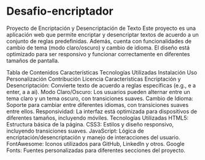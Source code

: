 # Desafio-encriptador
Proyecto de Encriptación y Desencriptación de Texto
Este proyecto es una aplicación web que permite encriptar y desencriptar textos de acuerdo a un conjunto de reglas predefinidas. Además, cuenta con funcionalidades de cambio de tema (modo claro/oscuro) y cambio de idioma. El diseño está optimizado para ser responsivo y funcionar correctamente en diferentes tamaños de pantalla.

Tabla de Contenidos
Características
Tecnologías Utilizadas
Instalación
Uso
Personalización
Contribución
Licencia
Características
Encriptación y Desencriptación: Convierte texto de acuerdo a reglas específicas (e.g., e a enter, a a ai).
Modo Claro/Oscuro: Los usuarios pueden alternar entre un tema claro y un tema oscuro, con transiciones suaves.
Cambio de Idioma: Soporte para cambiar entre diferentes idiomas, con transiciones suaves entre ellos.
Responsividad: La interfaz está optimizada para dispositivos de diferentes tamaños, incluyendo móviles.
Tecnologías Utilizadas
HTML5: Estructura básica de la página.
CSS3: Estilos y diseño responsivo, incluyendo transiciones suaves.
JavaScript: Lógica de encriptación/desencriptación y manejo de interacciones del usuario.
FontAwesome: Iconos utilizados para GitHub, LinkedIn y otros.
Google Fonts: Fuentes personalizadas para diferentes secciones del proyecto.
